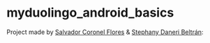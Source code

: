 # myduolingo_android_basics
Project made by [Salvador Coronel Flores](https://github.com/salvadorcoronel) & [Stephany Daneri Beltrán](https://github.com/sdanerib):

